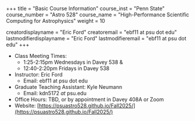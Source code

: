 +++
title = "Basic Course Information"
course_inst = "Penn State"
course_number = "Astro 528"
course_name = "High-Performance Scientific Computing for Astrophysics"
weight = 10

creatordisplayname = "Eric Ford"
creatoremail = "ebf11 at psu dot edu"
lastmodifierdisplayname = "Eric Ford"
lastmodifieremail = "ebf11 at psu dot edu"
+++

- Class Meeting Times:
   - 1:25-2:15pm Wednesdays in Davey 538 &amp;
   - 12:40-2:20pm Fridays in Davey 538
- Instructor: Eric Ford
   - Email: ebf11 at psu dot edu
- Graduate Teaching Assistant: Kyle Neumann
  - Email: kdn5172 _at_ psu.edu
- Office Hours: TBD, or by appointment in Davey 408A or Zoom
- Website: [https://psuastro528.github.io/Fall2025/](https://psuastro528.github.io/Fall2025/)


